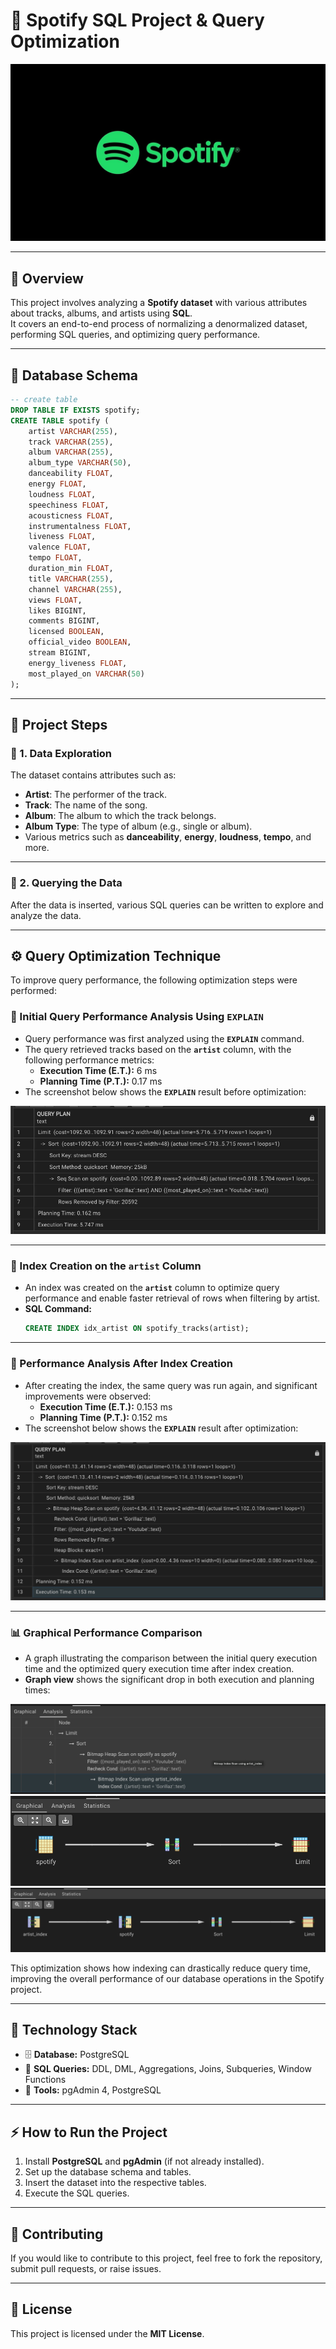 # 🎵 Spotify SQL Project & Query Optimization  

![Spotify Logo](https://github.com/Subhasree05/Spotify-data-analysis/blob/main/images/spotifyylogo.jpg)  

---

## 📘 Overview  
This project involves analyzing a **Spotify dataset** with various attributes about tracks, albums, and artists using **SQL**.  
It covers an end-to-end process of normalizing a denormalized dataset, performing SQL queries, and optimizing query performance.  

---

## 🧩 Database Schema  

```sql
-- create table
DROP TABLE IF EXISTS spotify;
CREATE TABLE spotify (
    artist VARCHAR(255),
    track VARCHAR(255),
    album VARCHAR(255),
    album_type VARCHAR(50),
    danceability FLOAT,
    energy FLOAT,
    loudness FLOAT,
    speechiness FLOAT,
    acousticness FLOAT,
    instrumentalness FLOAT,
    liveness FLOAT,
    valence FLOAT,
    tempo FLOAT,
    duration_min FLOAT,
    title VARCHAR(255),
    channel VARCHAR(255),
    views FLOAT,
    likes BIGINT,
    comments BIGINT,
    licensed BOOLEAN,
    official_video BOOLEAN,
    stream BIGINT,
    energy_liveness FLOAT,
    most_played_on VARCHAR(50)
);
```

---

## 🚀 Project Steps  

### 🔹 1. Data Exploration  
The dataset contains attributes such as:  
- **Artist**: The performer of the track.  
- **Track**: The name of the song.  
- **Album**: The album to which the track belongs.  
- **Album Type**: The type of album (e.g., single or album).  
- Various metrics such as **danceability**, **energy**, **loudness**, **tempo**, and more.  

---

### 🔹 2. Querying the Data  
After the data is inserted, various SQL queries can be written to explore and analyze the data.  

---

## ⚙️ Query Optimization Technique  

To improve query performance, the following optimization steps were performed:  

### 🔸 Initial Query Performance Analysis Using `EXPLAIN`  
- Query performance was first analyzed using the **`EXPLAIN`** command.  
- The query retrieved tracks based on the **`artist`** column, with the following performance metrics:  
  - **Execution Time (E.T.):** 6 ms  
  - **Planning Time (P.T.):** 0.17 ms  
- The screenshot below shows the **`EXPLAIN`** result before optimization:  

![EXPLAIN Before Index](https://github.com/Subhasree05/Spotify-data-analysis/blob/main/images/before_query_optimization.png)

---

### 🔸 Index Creation on the `artist` Column  
- An index was created on the **`artist`** column to optimize query performance and enable faster retrieval of rows when filtering by artist.  
- **SQL Command:**  
  ```sql
  CREATE INDEX idx_artist ON spotify_tracks(artist);
  ```

---

### 🔸 Performance Analysis After Index Creation  
- After creating the index, the same query was run again, and significant improvements were observed:  
  - **Execution Time (E.T.):** 0.153 ms  
  - **Planning Time (P.T.):** 0.152 ms  
- The screenshot below shows the **`EXPLAIN`** result after optimization:  

![EXPLAIN After Index](https://github.com/Subhasree05/Spotify-data-analysis/blob/main/images/after_query_optimization.png)

---

### 📊 Graphical Performance Comparison  
- A graph illustrating the comparison between the initial query execution time and the optimized query execution time after index creation.  
- **Graph view** shows the significant drop in both execution and planning times:  

![Performance Graph](https://github.com/Subhasree05/Spotify-data-analysis/blob/main/images/spotify_graphical%20view%203.png)  
![Performance Graph](https://github.com/Subhasree05/Spotify-data-analysis/blob/main/images/spotify_graphical%20view%202.png)  
![Performance Graph](https://github.com/Subhasree05/Spotify-data-analysis/blob/main/images/spotify_graphical%20view%201.png)  

This optimization shows how indexing can drastically reduce query time, improving the overall performance of our database operations in the Spotify project.  

---

## 🧠 Technology Stack  
- 🗄️ **Database:** PostgreSQL  
- 💾 **SQL Queries:** DDL, DML, Aggregations, Joins, Subqueries, Window Functions  
- 🧰 **Tools:** pgAdmin 4, PostgreSQL  

---

## ⚡ How to Run the Project  
1. Install **PostgreSQL** and **pgAdmin** (if not already installed).  
2. Set up the database schema and tables.  
3. Insert the dataset into the respective tables.  
4. Execute the SQL queries.  

---

## 🤝 Contributing  
If you would like to contribute to this project, feel free to fork the repository, submit pull requests, or raise issues.  

---

## 📜 License  
This project is licensed under the **MIT License**.  

